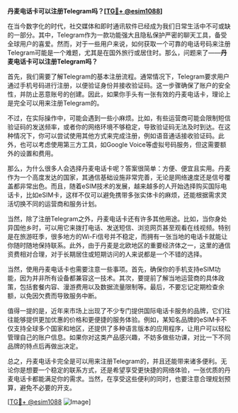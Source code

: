 **丹麦电话卡可以注册Telegram吗？[[TG💪+ @esim1088](https://t.me/s/esim1088)]**

在当今数字化的时代，社交媒体和即时通讯软件已经成为我们日常生活中不可或缺的一部分。其中，Telegram作为一款功能强大且隐私保护严密的聊天工具，备受全球用户的喜爱。然而，对于一些用户来说，如何获取一个可靠的电话号码来注册Telegram可能是一个难题，尤其是在国外旅行或居住时。那么，问题来了——**丹麦电话卡可以注册Telegram吗？**

首先，我们需要了解Telegram的基本注册流程。通常情况下，Telegram要求用户通过手机号码进行注册，以便验证身份并接收验证码。这一步骤确保了账户的安全性，并防止恶意账号的创建。因此，如果你手头有一张有效的丹麦电话卡，理论上是完全可以用来注册Telegram的。

不过，在实际操作中，可能会遇到一些小麻烦。比如，有些运营商可能会限制短信验证码的发送频率，或者你的网络环境不够稳定，导致验证码无法及时到达。在这种情况下，你可以尝试使用其他方式来完成注册，例如语音通话接收验证码。此外，也可以考虑使用第三方工具，如Google Voice等虚拟号码服务，但这需要额外的设置和费用。

那么，为什么很多人会选择丹麦电话卡呢？答案很简单：方便、便宜且实用。丹麦作为一个高度发达的国家，其通信基础设施非常完善，无论是网络速度还是信号覆盖都非常出色。而且，随着eSIM技术的发展，越来越多的人开始选择购买国际电话卡，比如eSIM卡，这样不仅可以避免携带多张实体卡的麻烦，还能根据需求灵活切换不同的运营商和服务计划。

当然，除了注册Telegram之外，丹麦电话卡还有许多其他用途。比如，当你身处异国他乡时，可以用它来拨打电话、发送短信、浏览网页甚至观看在线视频。特别是在旅游旺季，很多地方的Wi-Fi信号并不稳定，而拥有一张当地的电话卡就能让你随时随地保持联系。此外，由于丹麦是北欧地区的重要经济体之一，这里的通信资费相对合理，对于长期居住或短期访问的人来说都是一个不错的选择。

当然，使用丹麦电话卡也需要注意一些事项。首先，确保你的手机支持eSIM功能，因为并非所有设备都兼容这一技术。其次，要提前了解当地运营商的具体政策，包括套餐内容、漫游费用以及数据流量限制等。最后，不要忘记定期检查余额，以免因欠费而导致服务中断。

值得一提的是，近年来市场上出现了不少专门提供国际电话卡服务的品牌，它们往往能够提供更加优惠的价格和更便捷的服务体验。例如，某知名品牌的eSIM卡不仅支持全球多个国家和地区，还提供了多种语言版本的应用程序，让用户可以轻松管理自己的账户信息。如果你对这类产品感兴趣，不妨多做些功课，对比一下不同品牌的特点后再做出决定。

总之，丹麦电话卡完全是可以用来注册Telegram的，并且还能带来诸多便利。无论你是想要一个稳定的联系方式，还是希望享受更快捷的网络体验，一张优质的丹麦电话卡都能满足你的需求。当然，在享受这些便利的同时，也要注意合理规划预算，避免不必要的开支。

[[TG💪+ @esim1088](https://t.me/s/esim1088) ![Image](https://i.postimg.cc/4NQfJmqS/Snipaste-2025-05-13-00-14-12.png)]